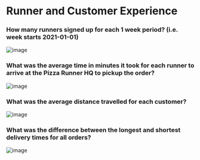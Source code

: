 # Runner and Customer Experience

### How many runners signed up for each 1 week period? (i.e. week starts 2021-01-01)

![image](https://user-images.githubusercontent.com/72626506/140075113-13050b51-4419-4e0b-8f69-bb6f4f1bf34a.png)

### What was the average time in minutes it took for each runner to arrive at the Pizza Runner HQ to pickup the order?

![image](https://user-images.githubusercontent.com/72626506/140086675-103e1bd8-c6d7-45d4-a459-6b10bcbf3eea.png)

### What was the average distance travelled for each customer?

![image](https://user-images.githubusercontent.com/72626506/140089667-59039eac-6d2e-4ede-911f-d3b510e69f67.png)

### What was the difference between the longest and shortest delivery times for all orders?

![image](https://user-images.githubusercontent.com/72626506/140169393-ff6bf010-0ec4-4102-9277-dc401ff95169.png)






